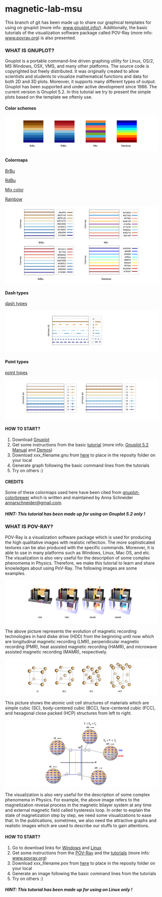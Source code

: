 # magnetic-lab-msu
This branch of git has been made up to share our graphical templates for using on gnuplot (more info: www.gnuplot.info/).
Additionally, the basic tutorials of the visualization software package called POV-Ray (more info: www.povray.org) is also presented.




### WHAT IS GNUPLOT?

Gnuplot is a portable command-line driven graphing utility for Linux, OS/2, MS Windows, OSX, VMS, and many other platforms. The source code is copyrighted but freely distributed. It was originally created to allow scientists and students to visualize mathematical functions and data for both 2D and 3D plots. Moreover, it supports many different types of output. Gnuplot has been supported and under active development since 1986. The current version is Gnuplot 5.2. In this tutorial we try to present the simple plots based on the template we oftenly use. 


#### Color schemes

![color](https://github.com/MAGNETISM-MSU/magnetic-lab-msu/blob/master/Image%20library/color_pattern.png)

#### Colormaps

[BrBu](https://github.com/MAGNETISM-MSU/magnetic-lab-msu/blob/master/Gnuplot/001_lc_BrBu.gnu)

[RdBu](https://github.com/MAGNETISM-MSU/magnetic-lab-msu/blob/master/Gnuplot/001_lc_RdBu.gnu)

[Mix color](https://github.com/MAGNETISM-MSU/magnetic-lab-msu/blob/master/Gnuplot/001_lc_Mix.gnu)

[Rainbow](https://github.com/MAGNETISM-MSU/magnetic-lab-msu/blob/master/Gnuplot/001_lc_Rainbow.gnu)




![colormap](https://github.com/MAGNETISM-MSU/magnetic-lab-msu/blob/master/Image%20library/colormap.png)


#### Dash types

[dash types](https://github.com/MAGNETISM-MSU/magnetic-lab-msu/blob/master/Gnuplot/002_dt_dashtype.gnu)


![dash_type](https://github.com/MAGNETISM-MSU/magnetic-lab-msu/blob/master/Image%20library/dash_types.png)


#### Point types

[point types](https://github.com/MAGNETISM-MSU/magnetic-lab-msu/blob/master/Gnuplot/003_pt_pointtype.gnu)

![point_type](https://github.com/MAGNETISM-MSU/magnetic-lab-msu/blob/master/Image%20library/point_types.png)



#### HOW TO START?

1. Download [Gnuplot](http://www.gnuplot.info/)
2. Get some instructions from the basic [tutorial](https://github.com/MAGNETISM-MSU/magnetic-lab-msu/blob/master/Gnuplot/Instructions) (more info: [Gnuplot 5.2 Manual](http://www.gnuplot.info/docs_5.2/Gnuplot_5.2.pdf) and [Demos](http://gnuplot.sourceforge.net/demo/))
3. Download xxx_filename.gnu from [here](https://github.com/MAGNETISM-MSU/magnetic-lab-msu/tree/master/Gnuplot) to place in the reposity folder on your local
4. Generate graph following the basic command lines from the tutorials
5. Try on others :)

#### CREDITS

Some of these colormaps used here have been cited from [gnuplot-colorbrewer](https://github.com/aschn/gnuplot-colorbrewer)
which is written and maintained by Anna Schneider <annarschneider@gmail.com>. 

##### HINT: This tutorial has been made up for using on Gnuplot 5.2 only !


### WHAT IS POV-RAY?

POV-Ray is a visualization software package which is used for producing the high qualitative images with realistic reflection. The more sophisticated textures can be also produced with the specific commands. Moreover, it is able to use in many platforms such as Windows, Linux, Mac OS, and etc. The visualization is also very useful for the description of some complex phenomema in Physics. Therefore, we make this tutorial to learn and share knowledges about using PoV-Ray. The following images are some examples. 

![hdd](https://github.com/MAGNETISM-MSU/magnetic-lab-msu/blob/master/Image%20library/hdd_crop.png)

The above picture represents the evolution of magnetic recording technologies in hard diske drive (HDD) from the beginning until now which are longitudinal magnetic recording (LMR), perpendicular magnetic recording (PMR), heat assisted magnetic recording (HAMR), and microwave assisted magnetic recording (MAMR), respectively.


![structure](https://github.com/MAGNETISM-MSU/magnetic-lab-msu/blob/master/Image%20library/structure_crop.png)

This picture shows the atomic unit cell structures of materials which are simple cubic (SC), body-centered cubic (BCC), face-centered cubic (FCC), and hexagonal close packed (HCP) structures from left to right.



![EB](https://github.com/MAGNETISM-MSU/magnetic-lab-msu/blob/master/Image%20library/EB_crop.png)

The visualization is also very useful for the description of some complex phenomema in Physics. For example, the above image refers to the magnetization revesal process in the magnetic bilayer system at any time and external magnetic field called hysteresis loop. In order to explain the state of magnetization step by step, we need some visualizations to ease that. In the publications, sometimes, we also need the attractive graphs and realistic images which are used to describe our stuffs to gain attentions. 

#### HOW TO START?
1. Go to download links for [Windows](http://www.povray.org/download/) and [Linux](http://www.povray.org/download/linux.php)
2. Get some instructions from the [POV-Ray](https://github.com/MAGNETISM-MSU/magnetic-lab-msu/blob/master/POV-Ray%20Tutorials/000_About%20POV-Ray.pdf) and the [tutorials](https://github.com/MAGNETISM-MSU/magnetic-lab-msu/blob/master/POV-Ray%20Tutorials/001_Instruction.txt) (more info: www.povray.org)
3. Download xxx_filename.pov from [here](https://github.com/MAGNETISM-MSU/magnetic-lab-msu/tree/master/POV-Ray%20Tutorials) to place in the reposity folder on your local
4. Generate an image following the basic command lines from the tutorials
5. Try on others :)

##### HINT: This tutorial has been made up for using on Linux only !




